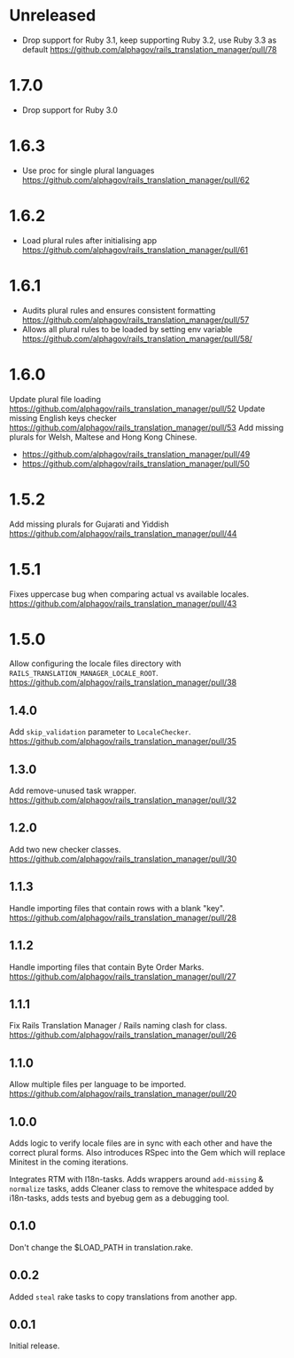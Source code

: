 # Unreleased

* Drop support for Ruby 3.1, keep supporting Ruby 3.2, use Ruby 3.3 as default https://github.com/alphagov/rails_translation_manager/pull/78 

# 1.7.0

* Drop support for Ruby 3.0

# 1.6.3

* Use proc for single plural languages https://github.com/alphagov/rails_translation_manager/pull/62

# 1.6.2

* Load plural rules after initialising app https://github.com/alphagov/rails_translation_manager/pull/61

# 1.6.1

* Audits plural rules and ensures consistent formatting https://github.com/alphagov/rails_translation_manager/pull/57
* Allows all plural rules to be loaded by setting env variable https://github.com/alphagov/rails_translation_manager/pull/58/

# 1.6.0

Update plural file loading https://github.com/alphagov/rails_translation_manager/pull/52
Update missing English keys checker https://github.com/alphagov/rails_translation_manager/pull/53
Add missing plurals for Welsh, Maltese and Hong Kong Chinese.
* https://github.com/alphagov/rails_translation_manager/pull/49
* https://github.com/alphagov/rails_translation_manager/pull/50

# 1.5.2

Add missing plurals for Gujarati and Yiddish https://github.com/alphagov/rails_translation_manager/pull/44

# 1.5.1

Fixes uppercase bug when comparing actual vs available locales. https://github.com/alphagov/rails_translation_manager/pull/43

# 1.5.0

Allow configuring the locale files directory with `RAILS_TRANSLATION_MANAGER_LOCALE_ROOT`. https://github.com/alphagov/rails_translation_manager/pull/38

## 1.4.0

Add `skip_validation` parameter to `LocaleChecker`. https://github.com/alphagov/rails_translation_manager/pull/35

## 1.3.0

Add remove-unused task wrapper. https://github.com/alphagov/rails_translation_manager/pull/32

## 1.2.0

Add two new checker classes. https://github.com/alphagov/rails_translation_manager/pull/30

## 1.1.3

Handle importing files that contain rows with a blank "key". https://github.com/alphagov/rails_translation_manager/pull/28

## 1.1.2

Handle importing files that contain Byte Order Marks. https://github.com/alphagov/rails_translation_manager/pull/27

## 1.1.1

Fix Rails Translation Manager / Rails naming clash for class. https://github.com/alphagov/rails_translation_manager/pull/26

## 1.1.0

Allow multiple files per language to be imported. https://github.com/alphagov/rails_translation_manager/pull/20

## 1.0.0

Adds logic to verify locale files are in sync with each other and have the
correct plural forms. Also introduces RSpec into the Gem which will replace
Minitest in the coming iterations.

Integrates RTM with I18n-tasks. Adds wrappers around `add-missing` & `normalize` tasks, adds Cleaner class to remove the whitespace added by i18n-tasks, adds tests and byebug gem as a debugging tool.

## 0.1.0

Don't change the $LOAD_PATH in translation.rake.

## 0.0.2

Added `steal` rake tasks to copy translations from another app.

## 0.0.1

Initial release.
